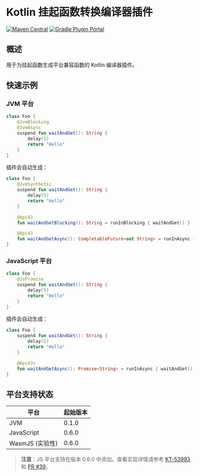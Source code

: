 # Kotlin 挂起函数转换编译器插件

[![Maven Central](https://img.shields.io/maven-central/v/love.forte.plugin.suspend-transform/suspend-transform-plugin)](https://repo1.maven.org/maven2/love/forte/plugin/suspend-transform/suspend-transform-plugin/)
[![Gradle Plugin Portal](https://img.shields.io/gradle-plugin-portal/v/love.forte.plugin.suspend-transform)](https://plugins.gradle.org/plugin/love.forte.plugin.suspend-transform)

<include from="snippets.topic" element-id="cover-image" origin="docs"></include>

## 概述

用于为挂起函数生成平台兼容函数的 Kotlin 编译器插件。

## 快速示例

### JVM 平台

```kotlin
class Foo {
    @JvmBlocking
    @JvmAsync
    suspend fun waitAndGet(): String {
        delay(5)
        return "Hello"
    }
}
```

插件会自动生成：

```kotlin
class Foo {
    @JvmSynthetic
    suspend fun waitAndGet(): String {
        delay(5)
        return "Hello"
    }

    @Api4J
    fun waitAndGetBlocking(): String = runInBlocking { waitAndGet() }

    @Api4J
    fun waitAndGetAsync(): CompletableFuture<out String> = runInAsync { waitAndGet() }
}
```

### JavaScript 平台

```kotlin
class Foo {
    @JsPromise
    suspend fun waitAndGet(): String {
        delay(5)
        return "Hello"
    }
}
```

插件会自动生成：

```kotlin
class Foo {
    suspend fun waitAndGet(): String {
        delay(5)
        return "Hello"
    }

    @Api4Js
    fun waitAndGetAsync(): Promise<String> = runInAsync { waitAndGet() }
}
```

## 平台支持状态

| 平台                  | 起始版本      |
|-----------------------|---------------|
| JVM                   | 0.1.0         |
| JavaScript            | 0.6.0         |
| WasmJS (实验性)       | 0.6.0         |

> **注意**：JS 平台支持在版本 0.6.0 中添加。查看实现详情请参考
> [KT-53993](https://youtrack.jetbrains.com/issue/KT-53993)
> 和 [PR #39](https://github.com/ForteScarlet/kotlin-suspend-transform-compiler-plugin/pull/39)。